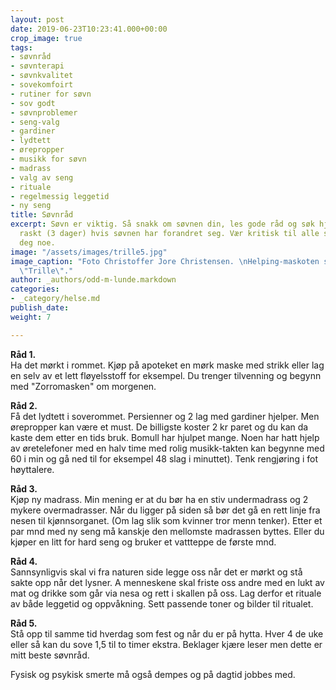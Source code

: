 ```yaml
---
layout: post
date: 2019-06-23T10:23:41.000+00:00
crop_image: true
tags:
- søvnråd
- søvnterapi
- søvnkvalitet
- sovekomfoirt
- rutiner for søvn
- sov godt
- søvnproblemer
- seng-valg
- gardiner
- lydtett
- ørepropper
- musikk for søvn
- madrass
- valg av seng
- rituale
- regelmessig leggetid
- ny seng
title: Søvnråd
excerpt: Søvn er viktig. Så snakk om søvnen din, les gode råd og søk hjelp hos fastlegen
  raskt (3 dager) hvis søvnen har forandret seg. Vær kritisk til alle som vil selge
  deg noe.
image: "/assets/images/trille5.jpg"
image_caption: "Foto Christoffer Jore Christensen. \nHelping-maskoten skogskatten
  \"Trille\"."
author: _authors/odd-m-lunde.markdown
categories:
- _category/helse.md
publish_date: 
weight: 7

---
```

**Råd 1.**  
Ha det mørkt i rommet. Kjøp på apoteket en mørk maske med strikk eller lag en selv av et lett fløyelsstoff for eksempel. Du trenger tilvenning og begynn med "Zorromasken" om morgenen.

**Råd 2.**  
Få det lydtett i soverommet. Persienner og 2 lag med gardiner hjelper. Men ørepropper kan være et must. De billigste koster 2 kr paret og du kan da kaste dem etter en tids bruk. Bomull har hjulpet mange. Noen har hatt hjelp av øretelefoner med en halv time med rolig musikk-takten kan begynne med 60 i min og gå ned til for eksempel 48 slag i minuttet). Tenk rengjøring i fot høyttalere.

**Råd 3.**  
Kjøp ny madrass. Min mening er at du bør ha en stiv undermadrass og 2 mykere overmadrasser. Når du ligger på siden så bør det gå en rett linje fra nesen til kjønnsorganet. (Om lag slik som kvinner tror menn tenker). Etter et par mnd med ny seng må kanskje den mellomste madrassen byttes. Eller du kjøper en litt for hard seng og bruker et vattteppe de første mnd.

**Råd 4.**  
Sannsynligvis skal vi fra naturen side legge oss når det er mørkt og stå sakte opp når det lysner. A menneskene skal friste oss andre med en lukt av mat og drikke som går via nesa og rett i skallen på oss. Lag derfor et rituale av både leggetid og oppvåkning. Sett passende toner og bilder til ritualet.

**Råd 5.**  
Stå opp til samme tid hverdag som fest og når du er på hytta. Hver 4 de uke eller så kan du sove 1,5 til to timer ekstra. Beklager kjære leser men dette er mitt beste søvnråd.

Fysisk og psykisk smerte må også dempes og på dagtid jobbes med.